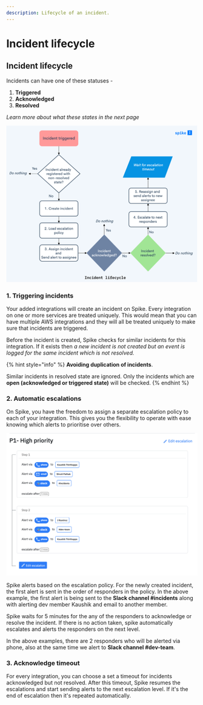 ```yaml
---
description: Lifecycle of an incident.
---
```


# Incident lifecycle

## Incident lifecycle

Incidents can have one of these statuses -

1. **Triggered**
2. **Acknowledged**
3. **Resolved**

_Learn more about what these states in the next page_

![](<../.gitbook/assets/Incident lifecycle.png>)

### 1. Triggering incidents

Your added integrations will create an incident on Spike. Every integration on one or more services are treated uniquely. This would mean that you can have multiple AWS integrations and they will all be treated uniquely to make sure that incidents are triggered.

Before the incident is created, Spike checks for similar incidents for this integration. If it exists then _a new incident is not created but an event is logged for the same incident which is not resolved._

{% hint style="info" %}
**Avoiding duplication of incidents**.

Similar incidents in resolved state are ignored. Only the incidents which are **open (acknowledged or triggered state)** will be checked.
{% endhint %}

### 2. Automatic escalations

On Spike, you have the freedom to assign a separate escalation policy to each of your integration. This gives you the flexibility to operate with ease knowing which alerts to prioritise over others.

![Example escalation policy on spike.sh](<../.gitbook/assets/screenshot-2020-06-24-at-10.48.37-am (1).png>)

Spike alerts based on the escalation policy. For the newly created incident, the first alert is sent in the order of responders in the policy. In the above example, the first alert is being sent to the **Slack channel #incidents** along with alerting dev member Kaushik and email to another member.

Spike waits for 5 minutes for the any of the responders to acknowledge or resolve the incident. If there is no action taken, spike automatically escalates and alerts the responders on the next level.

In the above examples, there are 2 responders who will be alerted via phone, also at the same time we alert to **Slack channel #dev-team**.

### 3. Acknowledge timeout

For every integration, you can choose a set a timeout for incidents acknowledged but not resolved. After this timeout, Spike resumes the escalations and start sending alerts to the next escalation level. If it's the end of escalation then it's repeated automatically.
